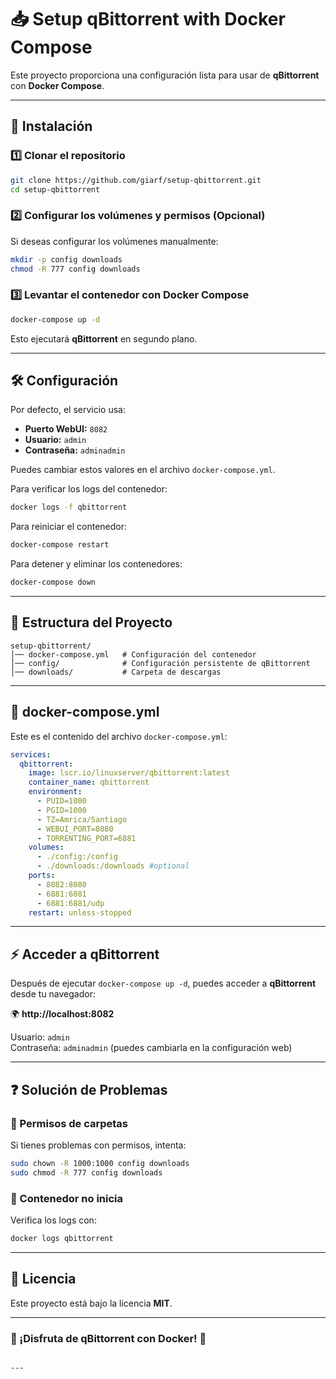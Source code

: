 
# 📥 Setup qBittorrent with Docker Compose

Este proyecto proporciona una configuración lista para usar de **qBittorrent** con **Docker Compose**.

---

## 🚀 Instalación

### 1️⃣ Clonar el repositorio
```sh
git clone https://github.com/giarf/setup-qbittorrent.git
cd setup-qbittorrent
```

### 2️⃣ Configurar los volúmenes y permisos (Opcional)
Si deseas configurar los volúmenes manualmente:

```sh
mkdir -p config downloads
chmod -R 777 config downloads
```

### 3️⃣ Levantar el contenedor con Docker Compose
```sh
docker-compose up -d
```

Esto ejecutará **qBittorrent** en segundo plano.

---

## 🛠️ Configuración

Por defecto, el servicio usa:

- **Puerto WebUI:** `8082`
- **Usuario:** `admin`
- **Contraseña:** `adminadmin`

Puedes cambiar estos valores en el archivo `docker-compose.yml`.

Para verificar los logs del contenedor:

```sh
docker logs -f qbittorrent
```

Para reiniciar el contenedor:

```sh
docker-compose restart
```

Para detener y eliminar los contenedores:

```sh
docker-compose down
```

---

## 📁 Estructura del Proyecto

```
setup-qbittorrent/
│── docker-compose.yml   # Configuración del contenedor
│── config/              # Configuración persistente de qBittorrent
│── downloads/           # Carpeta de descargas
```

---

## 🐳 **docker-compose.yml**
Este es el contenido del archivo `docker-compose.yml`:

```yaml
services:
  qbittorrent:
    image: lscr.io/linuxserver/qbittorrent:latest
    container_name: qbittorrent
    environment:
      - PUID=1000
      - PGID=1000
      - TZ=Amrica/Santiago
      - WEBUI_PORT=8080
      - TORRENTING_PORT=6881
    volumes:
      - ./config:/config
      - ./downloads:/downloads #optional
    ports:
      - 8082:8080
      - 6881:6881
      - 6881:6881/udp
    restart: unless-stopped
```

---

## ⚡ Acceder a qBittorrent

Después de ejecutar `docker-compose up -d`, puedes acceder a **qBittorrent** desde tu navegador:

🌍 **http://localhost:8082**

Usuario: `admin`  
Contraseña: `adminadmin` (puedes cambiarla en la configuración web)

---

## ❓ Solución de Problemas

### 🔹 Permisos de carpetas
Si tienes problemas con permisos, intenta:

```sh
sudo chown -R 1000:1000 config downloads
sudo chmod -R 777 config downloads
```

### 🔹 Contenedor no inicia
Verifica los logs con:

```sh
docker logs qbittorrent
```

---

## 📜 Licencia
Este proyecto está bajo la licencia **MIT**.

---

### 🎯 ¡Disfruta de qBittorrent con Docker! 🚀
```

---
